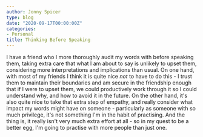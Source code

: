 ```yaml
---
author: Jonny Spicer
type: blog
date: "2020-09-17T00:00:00Z"
categories:
- Personal
title: Thinking Before Speaking
---
```

I have a friend who I more thoroughly audit my words with before speaking them, taking extra care that what I am about to say is unlikely to upset them, considering more interpretations
and implications than usual. On one hand, with most of my friends I think it is quite nice *not* to have to do this - I trust them to maintain their boundaries and am secure in the
friendship enough that if I were to upset them, we could productively work through it so I could understand why, and how to avoid it in the future. On the other hand, it's also quite
nice to take that extra step of empathy, and really consider what impact my words might have on someone - particularly as someone with so much privilege, it's not something I'm in the
habit of practising. And the thing is, it really isn't very much extra effort at all - so in my quest to be a better egg, I'm going to practise with more people than just one.
